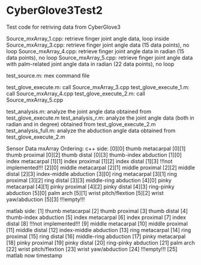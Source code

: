# CyberGlove3Test2
 Test code for retriving data from CyberGlove3

Source_mxArray_1.cpp: retrieve finger joint angle data, loop inside
Source_mxArray_3.cpp: retrieve finger joint angle data (15 data points), no loop
Source_mxArray_4.cpp: retrieve finger joint angle data in radian (15 data points), no loop
Source_mxArray_5.cpp: retrieve finger joint angle data with palm-related joint angle data in radian (22 data points), no loop

test_source.m: mex command file

test_glove_execute.m: call Source_mxArray_3.cpp
test_glove_execute_1.m: call Source_mxArray_4.cpp
test_glove_execute_2.m: call Source_mxArray_5.cpp

test_analysis.m: analyze the joint angle data obtained from test_glove_execute.m
test_analysis_r.m: analyze the joint angle data (both in radian and in degree) obtained from test_glove_execute_2.m
test_analysis_full.m: analyze the abduction angle data obtained from test_glove_execute_2.m

Sensor Data mxArray Ordering:
c++ side:
[0][0] thumb metacarpal
[0][1] thumb proximal
[0][2] thumb distal
[0][3] thumb-index abduction
[1][0] index metacarpal
[1][1] index proximal
[1][2] index distal
[1][3] !!!not implemented!!!
[2][0] middle metacarpal
[2][1] middle proximal
[2][2] middle distal
[2][3] index-middle abduction
[3][0] ring metacarpal
[3][1] ring proximal
[3][2] ring distal
[3][3] middle-ring abduction
[4][0] pinky metacarpal
[4][1] pinky proximal
[4][2] pinky distal
[4][3] ring-pinky abduction
[5][0] palm arch
[5][1] wrist pitch/flextion
[5][2] wrist yaw/abduction
[5][3] !!!empty!!!

matlab side:
[1]  thumb metacarpal
[2]  thumb proximal
[3]  thumb distal
[4]  thumb-index abduction
[5]  index metacarpal
[6]  index proximal
[7]  index distal
[8]  !!!not implemented!!!
[9]  middle metacarpal
[10] middle proximal
[11] middle distal
[12] index-middle abduction
[13] ring metacarpal
[14] ring proximal
[15] ring distal
[16] middle-ring abduction
[17] pinky metacarpal
[18] pinky proximal
[19] pinky distal
[20] ring-pinky abduction
[21] palm arch
[22] wrist pitch/flextion
[23] wrist yaw/abduction
[24] !!!empty!!!
[25] matlab now timestamp
